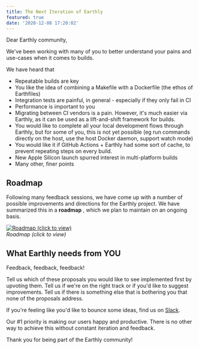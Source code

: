 ```yaml
---
title: The Next Iteration of Earthly
featured: true
date: '2020-12-08 17:20:02'
---
```


Dear Earthly community,

We've been working with many of you to better understand your pains and use-cases when it comes to builds.

We have heard that

- Repeatable builds are key
- You like the idea of combining a Makefile with a Dockerfile (the ethos of Earthfiles)
- Integration tests are painful, in general - especially if they only fail in CI
- Performance is important to you
- Migrating between CI vendors is a pain. However, it's much easier via Earthly, as it can be used as a lift-and-shift framework for builds.
- You would like to complete all your local development flows through Earthly, but for some of you, this is not yet possible (eg run commands directly on the host, use the host Docker daemon, support watch mode)
- You would like it if GitHub Actions + Earthly had some sort of cache, to prevent repeating steps on every build.
- New Apple Silicon launch spurred interest in multi-platform builds
- Many other, finer points

## Roadmap

Following many feedback sessions, we have come up with a number of possible improvements and directions for the Earthly project. We have summarized this in a **roadmap** , which we plan to maintain on an ongoing basis.

[![Roadmap (click to view)](/content/images/2020/12/Screen-Shot-2020-12-07-at-4.49.19-PM-1.png)](https://github.com/earthly/earthly/projects/1)  
_Roadmap (click to view)_

## What Earthly needs from YOU

Feedback, feedback, feedback!

Tell us which of these proposals you would like to see implemented first by upvoting them. Tell us if we're on the right track or if you'd like to suggest improvements. Tell us if there is something else that is bothering you that none of the proposals address.

If you're feeling like you'd like to bounce some ideas, find us on [Slack](https://join.slack.com/t/earthlycommunity/shared_invite/zt-ix9rtuv8-DUFl8uxe5bFULxyCGGbqJQ).

Our #1 priority is making our users happy and productive. There is no other way to achieve this without constant iteration and feedback.

Thank you for being part of the Earthly community!

